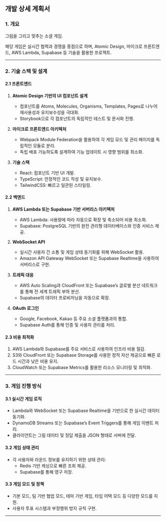 ## 개발 상세 계획서

### 1. 개요

그림을 그리고 맞추는 소셜 게임. 

해당 게임은 실시간 협력과 경쟁을 중점으로 하며, 
Atomic Design, 마이크로 프론트엔드, AWS Lambda, Supabase 등 기술을 활용한 프로젝트.

---

### 2. 기술 스택 및 설계

#### 2.1 프론트엔드

1. **Atomic Design 기반의 UI 컴포넌트 설계**
    
    - 컴포넌트를 Atoms, Molecules, Organisms, Templates, Pages로 나누어 재사용성과 유지보수성을 극대화.
    - Storybook으로 각 컴포넌트의 독립적인 테스트 및 문서화 진행.
2. **마이크로 프론트엔드 아키텍처**
    
    - Webpack Module Federation을 활용하여 각 게임 모드 및 관리 페이지를 독립적인 모듈로 분리.
    - 독립 배포 가능하도록 설계하여 기능 업데이트 시 영향 범위를 최소화.
3. **기술 스택**
    
    - React: 컴포넌트 기반 UI 개발.
    - TypeScript: 안정적인 코드 작성 및 유지보수.
    - TailwindCSS: 빠르고 일관된 스타일링.

#### 2.2 백엔드

1. **AWS Lambda 또는 Supabase 기반 서버리스 아키텍처**
    
    - AWS Lambda: 사용량에 따라 자동으로 확장 및 축소되어 비용 최소화.
    - Supabase: PostgreSQL 기반의 완전 관리형 데이터베이스와 인증 서비스 제공.
2. **WebSocket API**
    
    - 실시간 사용자 간 소통 및 게임 상태 동기화를 위해 WebSocket 활용.
    - Amazon API Gateway WebSocket 또는 Supabase Realtime을 사용하여 서버리스로 구현.
3. **트래픽 대응**
    
    - AWS Auto Scaling과 CloudFront 또는 Supabase’s 글로벌 분산 네트워크를 통해 전 세계 트래픽 부하 분산.
    - Supabase의 데이터 프로비저닝을 자동으로 확장.
4. **OAuth 로그인**
    
    - Google, Facebook, Kakao 등 주요 소셜 플랫폼과의 통합.
    - Supabase Auth를 통해 인증 및 사용자 관리를 처리.

#### 2.3 비용 최적화

1. AWS Lambda와 Supabase를 주요 서비스로 사용하여 인프라 비용 절감.
2. S3와 CloudFront 또는 Supabase Storage를 사용한 정적 자산 제공으로 빠른 로드 시간과 낮은 비용 유지.
3. CloudWatch 또는 Supabase Metrics를 활용한 리소스 모니터링 및 최적화.

---

### 3. 게임 진행 방식

#### 3.1 실시간 게임 로직

- Lambda와 WebSocket 또는 Supabase Realtime을 기반으로 한 실시간 데이터 동기화.
- DynamoDB Streams 또는 Supabase’s Event Triggers를 통해 게임 이벤트 처리.
- 클라이언트는 그림 데이터 및 정답 제출을 JSON 형태로 서버에 전달.

#### 3.2 게임 상태 관리

- 각 사용자와 라운드 정보를 유지하기 위한 상태 관리:
    - Redis 기반 캐싱으로 빠른 조회 제공.
    - Supabase를 통해 영구 저장.

#### 3.3 게임 모드 및 정책

- 기본 모드, 팀 기반 협업 모드, 테마 기반 게임, 타임 어택 모드 등 다양한 모드를 지원.
- 사용자 투표 시스템과 부정행위 방지 규칙 구현.

---
